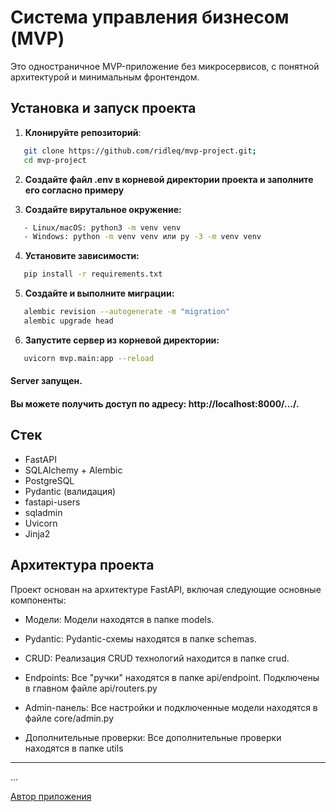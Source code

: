 # Система управления бизнесом (MVP)

Это одностраничное MVP-приложение без микросервисов, с понятной архитектурой и минимальным фронтендом.

## Установка и запуск проекта

1. **Клонируйте репозиторий**:
```bash
   git clone https://github.com/ridleq/mvp-project.git;
   cd mvp-project
```
2. **Создайте файл .env в корневой директории проекта и заполните его согласно примеру**

3. **Создайте вирутальное окружение:**
```bash
   - Linux/macOS: python3 -m venv venv
   - Windows: python -m venv venv или py -3 -m venv venv
```
4. **Установите зависимости:**
```bash
   pip install -r requirements.txt
```
5. **Создайте и выполните миграции:**
```bash
   alembic revision --autogenerate -m "migration"
   alembic upgrade head
```
6. **Запустите сервер из корневой директории:**
```bash
   uvicorn mvp.main:app --reload
```

#### Server запущен.
#### Вы можете получить доступ по адресу: http://localhost:8000/.../.

## Стек
- FastAPI
- SQLAlchemy + Alembic
- PostgreSQL
- Pydantic (валидация)
- fastapi-users
- sqladmin
- Uvicorn
- Jinja2

## Архитектура проекта 
Проект основан на архитектуре FastAPI, включая следующие основные компоненты:
- Модели:
        Модели находятся в папке models.
- Pydantic:
        Pydantic-схемы находятся в папке schemas.
- CRUD:
        Реализация CRUD технологий находится в папке crud.
- Endpoints:
        Все "ручки" находятся в папке api/endpoint. Подключены в главном файле api/routers.py
- Admin-панель:
        Все настройки и подключенные модели находятся в файле core/admin.py

- Дополнительные проверки:
        Все дополнительные проверки находятся в папке utils

---
...

[Автор приложения](https://github.com/ridleq)

